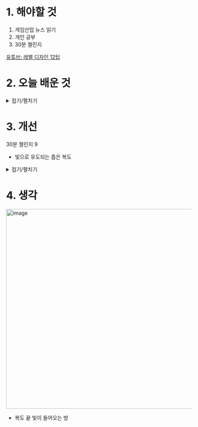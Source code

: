
# 1. 해야할 것

1. 게임산업 뉴스 읽기 
2. 개인 공부
3. 30분 챌린지

[유튜브: 레벨 디자인 12팁](https://youtu.be/H-2IYnM3x8g?si=3QjihLJWi2tCvuZV)

# 2. 오늘 배운 것

<details>
<summary>접기/펼치기</summary>

## 레벨 디자인 12 팁
1. 블로킹: 아이디어가 실제로 효과가 있는지 테스트하기 위해 물리적 프로토타입을 만드는 것의 중요성을 강조합니다.

2. 모듈형 에셋: 더 큰 단일 메시를 개별 조각으로 나누어 배치를 더 쉽게 하고, 더 유연하게 구축하며, 성능을 향상하는 방법을 설명합니다.

3. 프리팹: Unity의 프리팹 또는 Unreal Engine의 블루프린트 시스템과 같은 시스템을 사용하여 게임 오브젝트를 단일 소스에 연결함으로써 변경 사항을 적용할 때 상당한 시간을 절약할 수 있다고 언급합니다.

4. 에셋 모델링: 원하는 아트 스타일에 맞지 않거나 사용할 수 없는 경우, 개발자가 직접 에셋을 만드는 것을 망설이지 않도록 권장합니다.

5. UV와 텍스처: UV와 텍스처가 모델에 어떻게 표시되는지 설명하며, 눈에 보이는 이음매를 피하기 위해 끊김 없는 텍스처를 사용하는 것의 중요성을 강조합니다.

6. 최적화: 원활한 게임 플레이를 보장하기 위해 정점 수 관리, 정적 오브젝트 활용, LOD(Level of Detail) 구현, 오클루전 컬링 사용 등 모범 사례를 준수하는 것에 대해 논의합니다.

7. 드로우 콜: GPU 인스턴싱 및 정적 배치와 같은 기술을 통해 드로우 콜 수를 줄여 그래픽 성능을 향상하는 방법을 설명합니다.


</details>




# 3. 개선

30분 챌린지 9
- 빛으로 유도되는 좁은 복도



<details>
<summary>접기/펼치기</summary>



# 🎮 Blocktober 30일 체크리스트

## 🔹 Week 1: 기본 공간 감각 익히기 (Flow & Scale)
- [ ] 1일차: 좁은 복도 (긴장감과 시야 제한)  
- [ ] 2일차: 넓은 광장 (개방감, 시야 확보)  
- [ ] 3일차: 계단 + 고저차 공간 (시야 변화를 체험)  
- [ ] 4일차: 교차로 / 분기점 (플레이어 선택 유도)  
- [ ] 5일차: 복도 → 큰 방 → 복도 (기본 레벨 루프)  
- [ ] 6일차: 전투용 사각형 아레나 (엄폐물 배치 포함)  
- [ ] 7일차: 복습 – 지금까지 만든 블록아웃 연결하기  

---

## 🔹 Week 2: 플레이어 유도 & 탐험 (Landmark & Guidance)
- [ ] 8일차: 랜드마크가 보이는 시작 지점 (멀리 보이는 목표물)  
- [ ] 9일차: 빛으로 유도되는 좁은 복도  
- [ ] 10일차: 수직 이동 공간 (엘리베이터/사다리/낭떠러지)  
- [ ] 11일차: “한눈에 보이는 길 vs 숨겨진 길” 구조  
- [ ] 12일차: 루프 구조 (시작과 끝이 연결되는 맵)  
- [ ] 13일차: 시야 차단 → 돌면 놀라움이 있는 공간  
- [ ] 14일차: 복습 – 자연스럽게 목표 지점에 도달하는 블록아웃 제작  

---

## 🔹 Week 3: 전투 & 퍼즐 구조 (Challenge & Encounter)
- [ ] 15일차: 엄폐물 + 고저차 있는 전투 공간  
- [ ] 16일차: 좁은 다리 위 전투 (위험 + 긴장감)  
- [ ] 17일차: 플레이어를 분리시키는 구조 (협동 게임 상상)  
- [ ] 18일차: 잠긴 문 + 스위치 퍼즐 (간단한 조건 달기)  
- [ ] 19일차: 위험 구역(낭떠러지, 함정) + 안전 구역 대비  
- [ ] 20일차: 연속 전투 구간 (휴식 없이 몰아치는 구조)  
- [ ] 21일차: 복습 – 퍼즐 + 전투 혼합된 블록아웃  

---

## 🔹 Week 4: 내러티브 & 몰입 (Story & Atmosphere)
- [ ] 22일차: 시작 지점 = 안전한 허브 공간  
- [ ] 23일차: 폐허 도시 / 무너진 건물 느낌 블록아웃  
- [ ] 24일차: 긴장감 있는 복도 → 갑자기 확 트이는 공간 (심리 대비)  
- [ ] 25일차: 환경 스토리텔링 (구조물 배치로 상황 전달)  
- [ ] 26일차: 보스 전용 아레나 (입장 → 클라이맥스 → 탈출 루트)  
- [ ] 27일차: 탐험형 오픈존 (중앙에 랜드마크, 주변에 작은 이벤트 구역)  
- [ ] 28일차: 플레이어 귀환 루트 (시작 지점으로 돌아오게 설계)  
- [ ] 29일차: 최종 레벨 – 지금까지 배운 것 종합 블록아웃  
- [ ] 30일차: 회고 – 한 달 작업 정리, 노트/노션 기록  

---

## ✅ 팁

* 하루에 **완성도 100%** 필요 없음 → “아이디어 스케치” 수준 OK
* 제작 툴: Unreal Engine (Geometry Editing / BSP), Unity (ProBuilder) 추천
* 공유: 트위터(X), ArtStation, 노션 → #Blocktober 태그 붙이면 피드백 받을 확률 높음
* 가장 중요한 건 **반복** + **기록**입니다.


</details>



# 4. 생각
<img width="989" height="540" alt="image" src="https://github.com/user-attachments/assets/812ba7c5-d43f-41a1-90ca-c1a0b759f6d1" />

- 복도 끝 빛이 들어오는 방
